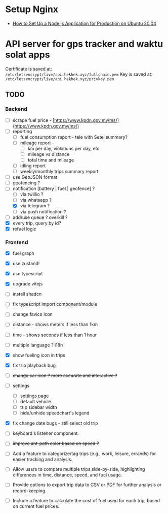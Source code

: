 # Setup Nginx

- [How to Set Up a Node.js Application for Production on Ubuntu 20.04](https://www.digitalocean.com/community/tutorials/how-to-set-up-a-node-js-application-for-production-on-ubuntu-20-04)

# API server for gps tracker and waktu solat apps

Certificate is saved at: `/etc/letsencrypt/live/api.hekhek.xyz/fullchain.pem`
Key is saved at: `/etc/letsencrypt/live/api.hekhek.xyz/privkey.pem`

## TODO

### Backend

- [ ] scrape fuel price - [https://www.kpdn.gov.my/ms/](https://www.kpdn.gov.my/ms/)
- [ ] reporting
  - [ ] fuel consumption report - tele with Setel summary?
  - [ ] mileage report -
    - [ ] km per day, violations per day, etc
    - [ ] mileage vs distance
    - [ ] total time and mileage
  - [ ] idling report
  - [ ] weekly/monthly trips summary report
- [ ] use GeoJSON format
- [ ] geofencing ?
- [ ] notification [battery | fuel | geofence] ?
  - [ ] via twillio ?
  - [ ] via whatsapp ?
  - [x] via telegram ?
  - [ ] via push notification ?
- [ ] add/use queue ? overkill ?
- [x] every trip, query by id?
- [x] refuel logic

### Frontend

- [x] fuel graph
- [x] use zustand!
- [x] use typescript
- [x] upgrade vitejs
- [ ] install shadcn
- [ ] fix typescript import component/module
- [ ] change favico icon
- [ ] distance - shows meters if less than 1km
- [ ] time - shows seconds if less than 1 hour
- [ ] multiple language ? i18n
- [x] show fueling icon in trips
- [x] fix trip playback bug
- [ ] ~~change car icon ? more accurate and interactive ?~~
- [ ] settings

  - [ ] settings page
  - [ ] default vehicle
  - [ ] trip sidebar width
  - [ ] hide/unhide speedchart's legend

- [x] fix change date bugs - still select old trip
- [ ] keyboard's listener component.
- [ ] ~~improve ant-path color based on speed ?~~
- [ ] Add a feature to categorize/tag trips (e.g., work, leisure, errands) for easier tracking and analysis.
- [ ] Allow users to compare multiple trips side-by-side, highlighting differences in time, distance, speed, and fuel usage.
- [ ] Provide options to export trip data to CSV or PDF for further analysis or record-keeping.
- [ ] Include a feature to calculate the cost of fuel used for each trip, based on current fuel prices.
